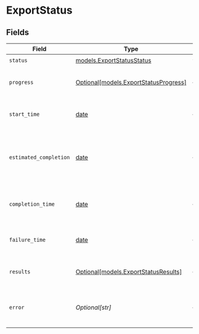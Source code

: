 # ExportStatus


## Fields

| Field                                                                      | Type                                                                       | Required                                                                   | Description                                                                | Example                                                                    |
| -------------------------------------------------------------------------- | -------------------------------------------------------------------------- | -------------------------------------------------------------------------- | -------------------------------------------------------------------------- | -------------------------------------------------------------------------- |
| `status`                                                                   | [models.ExportStatusStatus](../models/exportstatusstatus.md)               | :heavy_check_mark:                                                         | N/A                                                                        | In Progress                                                                |
| `progress`                                                                 | [Optional[models.ExportStatusProgress]](../models/exportstatusprogress.md) | :heavy_minus_sign:                                                         | Details about the job's progress.                                          |                                                                            |
| `start_time`                                                               | [date](https://docs.python.org/3/library/datetime.html#date-objects)       | :heavy_minus_sign:                                                         | The timestamp when the job started.                                        | 2025-09-15T10:00:00.000Z                                                   |
| `estimated_completion`                                                     | [date](https://docs.python.org/3/library/datetime.html#date-objects)       | :heavy_minus_sign:                                                         | The estimated timestamp when the job is expected to finish.                | 2025-09-15T11:30:00.000Z                                                   |
| `completion_time`                                                          | [date](https://docs.python.org/3/library/datetime.html#date-objects)       | :heavy_minus_sign:                                                         | The timestamp when the job completed.                                      | 2025-09-15T11:25:00.000Z                                                   |
| `failure_time`                                                             | [date](https://docs.python.org/3/library/datetime.html#date-objects)       | :heavy_minus_sign:                                                         | The timestamp when the job failed.                                         | 2025-09-15T10:45:00.000Z                                                   |
| `results`                                                                  | [Optional[models.ExportStatusResults]](../models/exportstatusresults.md)   | :heavy_minus_sign:                                                         | Breakdown of completed job results.                                        |                                                                            |
| `error`                                                                    | *Optional[str]*                                                            | :heavy_minus_sign:                                                         | A description of the job failure reason.                                   | Connection timeout after processing 1500 items.                            |